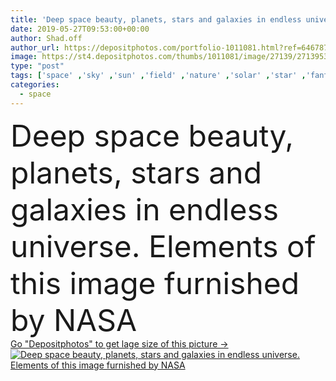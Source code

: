 ```yaml
---
title: 'Deep space beauty, planets, stars and galaxies in endless univer'
date: 2019-05-27T09:53:00+00:00
author: Shad.off
author_url: https://depositphotos.com/portfolio-1011081.html?ref=64678756
image: https://st4.depositphotos.com/thumbs/1011081/image/27139/271395398/api_thumb_450.jpg?forcejpeg=true
type: "post"
tags: ['space' ,'sky' ,'sun' ,'field' ,'nature' ,'solar' ,'star' ,'fantasy' ,'way' ,'earth' ,'science' ,'moon' ,'system' ,'discovery' ,'deep' ,'astronomy' ,'galaxy' ,'universe' ,'telescope' ,'orbit' ,'exploration' ,'cosmos' ,'comet' ,'creation' ,'nebula' ,'planets' ,'satellite' ,'outer' ,'bang' ,'Venus' ,'astronaut' ,'milky' ,'mars' ,'nasa' ,'spaceship' ,'cosmonaut' ,'mercury' ,'asteroid' ,'spacewalk' ,'neptune' ,'meteor' ,'jupiter' ,'saturn' ,'andromeda' ,'nebulae' ,'pluto' ,'uranus' ,'black hole' ]
categories: 
  - space
---
```

<div aling="center">
            <font size="60"> Deep space beauty, planets, stars and galaxies in endless universe. Elements of this image furnished by NASA</font>   
</div>
<div>
    <a href='https://st4.depositphotos.com/thumbs/1011081/image/27139/271395398/api_thumb_450.jpg?forcejpeg=true?ref=64678756' target=_blank > Go "Depositphotos" to get lage size of this picture ->
        <img href='https://st4.depositphotos.com/thumbs/1011081/image/27139/271395398/api_thumb_450.jpg?forcejpeg=true?ref=64678756' src='https://st4.depositphotos.com/1011081/27139/i/950/depositphotos_271395398-stock-photo-deep-space-beauty-planets-stars.jpg?forcejpeg=true' alt='Deep space beauty, planets, stars and galaxies in endless universe. Elements of this image furnished by NASA' >
    </a>
</div>
